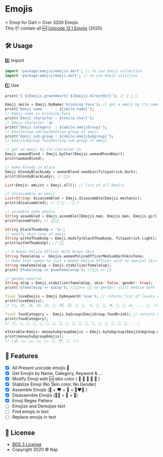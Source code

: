 # Emojis 

🔥 Emoji for Dart 🔥 Over 3200 Emojis <br> 
This 📦 contain all 🆕 [Unicode 12.1 Emojis](https://unicode.org/emoji/charts) (2️0️2️0️) 

## 🛠️ Usage
0️⃣ Import
```dart
import 'package:emojis/emojis.dart'; // to use Emoji collection
import 'package:emojis/emoji.dart'; // to use Emoji utilities
```
1️⃣ Use
```dart
print('I ${Emojis.greenHeart} ${Emojis.directHit}'); // I 💚 🎯

Emoji smile = Emoji.byName('Grinning Face'); // get a emoji by its name
print('Emoji name      : ${smile.name}');
// Emoji name is Grinning Face
print('Emoji character : ${smile.char}');
// Emoji character '😀'
print('Emoji category  : ${smile.emojiGroup}');
// EmojiGroup.smileysEmotion group of emoji
print('Emoji sub-group : ${smile.emojiSubgroup}');
// EmojiSubgroup.faceSmiling sub group of emoji

// get an emoji by its character 👱‍♀️
Emoji womanBlond = Emoji.byChar(Emojis.womanBlondHair); 
print(womanBlond);

// make blondy in black
Emoji blondyBlackLady = womanBlond.newSkin(fitzpatrick.dark); 
print(blondyBlackLady); // 👱🏿‍♀️

List<Emoji> emList = Emoji.all(); // list of all Emojis

// disassemble an emoji
List<String> disassembled = Emoji.disassemble(Emojis.mechanic); 
print(disassembled); // ['🔧', '🧑']

// assemble some emojis
String assembled = Emoji.assemble([Emojis.man, Emojis.man, Emojis.girl, Emojis.boy]);
print(assembled); // 👨‍👨‍👧‍👦️

String blackThumbsUp = '👍';
// modify skin tone of emoji
String witheThumbsUp = Emoji.modify(blackThumbsUp, fitzpatrick.light); 
print(witheThumbsUp); // 👍🏻

// A Woman Police Officer With Brown Skin
String femaleCop =  Emojis.womanPoliceOfficerMediumDarkSkinTone;
// Make that woman to just a Woman Police Officer with no special skin color
String newFemaleCop = Emoji.stabilize(femaleCop);
print('$femaleCop => $newFemaleCop'); //👮🏾‍♀️ => 👮‍♀️ 

// gender-neutral
String aCop = Emoji.stabilize(femaleCop, skin: false, gender: true);
print('$femaleCop => $aCop'); //👮🏾‍♀️=> 👮🏾 no gender! still medium dark

final loveEmojis = Emoji.byKeyword('love'); // returns list of lovely emojis :)
print(loveEmojis);
// (🥰, 😍, 😘, 😚, 😙, 🤗, 😻, 😽, 💋, 💌, 💘, 💝, 💖, 💗, 💓, 💞, 💕, ..., 💄, ♾)

final foodCategory =  Emoji.byGroup(EmojiGroup.foodDrink); // returns emojis in Food and Drink group
print(foodCategory);
// (🍇, 🍈, 🍉, 🍊, 🍋, 🍌, 🍍, 🥭, 🍎, 🍏, 🍐, 🍑, 🍒, 🍓, 🥝, 🍅, 🥥, 🥑, ...)

eIterable<Emoji> moneySubgroupEmojis = Emoji.bySubgroup(EmojiSubgroup.money); // returns emojis in Money subgroup
print(moneySubgroupEmojis);
// (💰, 💴, 💵, 💶, 💷, 💸, 💳, 🧾, 💹)
```

## 🚀 Features
- [x] All Present unicode emojis 💯
- [x] Get Emojis by Name, Category, Keyword & ...
- [x] Modify Emoji with 🆕 skin color ( 🏻 🏼 🏽 🏾 🏿 )
- [x] Stabilize Emoji (No Skin color, No Gender)
- [X] Assemble Emojis (👩 + ❤ + 👩  = 👩‍❤️‍👩 )
- [x] Disassemble Emojis (👨‍🔧 = 🔧 + 🧑)
- [x] Emoji Regex Pattern
- [ ] Emojize and Demojize text
- [ ] Find emojis in text
- [ ] Replace emojis in text

## 📄 License
* [BDS 3 License](https://opensource.org/licenses/BSD-3-Clause)
* Copyright 2020 © Naji